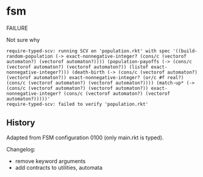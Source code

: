 fsm
==

FAILURE

Not sure why

```
require-typed-scv: running SCV on 'population.rkt' with spec '((build-random-population (-> exact-nonnegative-integer? (cons/c (vectorof automaton?) (vectorof automaton?)))) (population-payoffs (-> (cons/c (vectorof automaton?) (vectorof automaton?)) (listof exact-nonnegative-integer?))) (death-birth (-> (cons/c (vectorof automaton?) (vectorof automaton?)) exact-nonnegative-integer? (or/c #f real?) (cons/c (vectorof automaton?) (vectorof automaton?)))) (match-up* (-> (cons/c (vectorof automaton?) (vectorof automaton?)) exact-nonnegative-integer? (cons/c (vectorof automaton?) (vectorof automaton?)))))'
require-typed-scv: failed to verify 'population.rkt'
```


History
---

Adapted from FSM configuration 0100 (only main.rkt is typed).

Changelog:
- remove keyword arguments
- add contracts to utilities, automata

